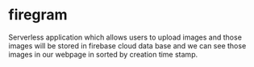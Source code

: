 # firegram
Serverless application which allows users to upload images and those images will be stored in firebase cloud data base and we can see those images in our webpage in sorted by creation time stamp.
